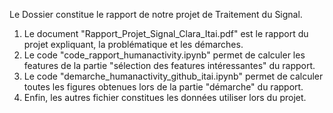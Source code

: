 Le Dossier constitue le rapport de notre projet de Traitement du Signal. 

1) Le document "Rapport_Projet_Signal_Clara_Itai.pdf" est le rapport du projet expliquant, la problématique et les démarches.
2) Le code "code_rapport_humanactivity.ipynb" permet de calculer les features de la partie "sélection des features intéressantes" du rapport.
3) Le code "demarche_humanactivity_github_itai.ipynb" permet de calculer toutes les figures obtenues lors de la partie "démarche" du rapport.
4) Enfin, les autres fichier constitues les données utiliser lors du projet.

